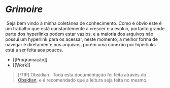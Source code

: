 # _Grimoire_

&nbsp;Seja bem vindo à minha coletânea de conhecimento. Como é óbvio este é um trabalho que está constantemente a crescer e a evoluir, portanto grande parte dos hyperlinks podem estar vazios, e a maioria dos arquivos não possui um hyperlink para os acessar, neste momento, a melhor forma de navegar é diretamente nos arquivos, porém uma conexão por hiperlinks está a ser feita aos poucos.

* [[Programação]]
* [[Work]]

> [!TIP] Obsidian
> &nbsp; Toda esta documentação foi feita através do [Obsidian](https://obsidian.md/), e é recomendado que a leitura seja feita no mesmo.